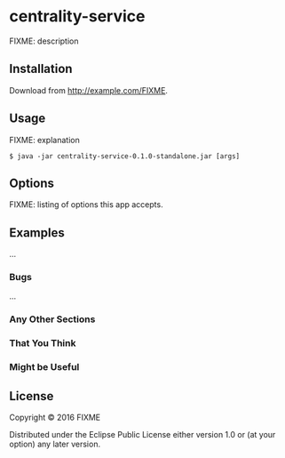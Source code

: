 # centrality-service

FIXME: description

## Installation

Download from http://example.com/FIXME.

## Usage

FIXME: explanation

    $ java -jar centrality-service-0.1.0-standalone.jar [args]

## Options

FIXME: listing of options this app accepts.

## Examples

...

### Bugs

...

### Any Other Sections
### That You Think
### Might be Useful

## License

Copyright © 2016 FIXME

Distributed under the Eclipse Public License either version 1.0 or (at
your option) any later version.
